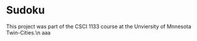 # Sudoku

This project was part of the CSCI 1133 course at the Unviersity of Mnnesota Twin-Cities.\n aaa
